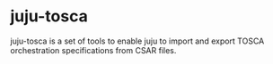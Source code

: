 juju-tosca
====

juju-tosca is a set of tools to enable juju to import and export TOSCA orchestration specifications
from CSAR files.
